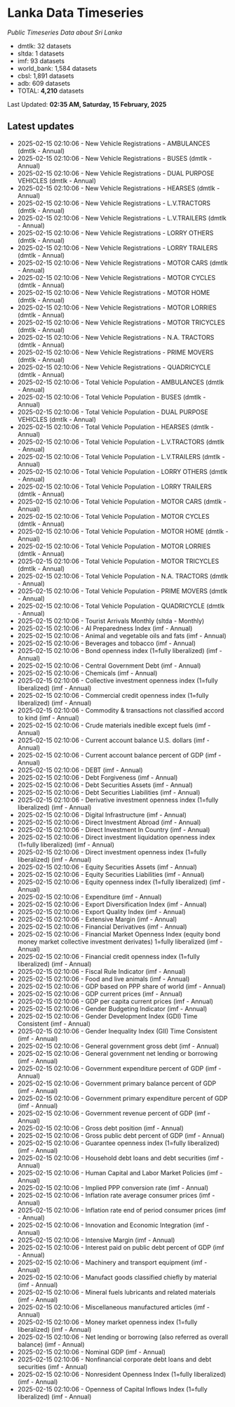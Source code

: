 # Lanka Data Timeseries
*Public Timeseries Data about Sri Lanka*

* dmtlk: 32 datasets
* sltda: 1 datasets
* imf: 93 datasets
* world_bank: 1,584 datasets
* cbsl: 1,891 datasets
* adb: 609 datasets
* TOTAL: **4,210** datasets

Last Updated: **02:35 AM, Saturday, 15 February, 2025**

## Latest updates

* 2025-02-15 02:10:06 - New Vehicle Registrations - AMBULANCES (dmtlk - Annual)
* 2025-02-15 02:10:06 - New Vehicle Registrations - BUSES (dmtlk - Annual)
* 2025-02-15 02:10:06 - New Vehicle Registrations - DUAL PURPOSE VEHICLES (dmtlk - Annual)
* 2025-02-15 02:10:06 - New Vehicle Registrations - HEARSES (dmtlk - Annual)
* 2025-02-15 02:10:06 - New Vehicle Registrations - L.V.TRACTORS (dmtlk - Annual)
* 2025-02-15 02:10:06 - New Vehicle Registrations - L.V.TRAILERS (dmtlk - Annual)
* 2025-02-15 02:10:06 - New Vehicle Registrations - LORRY OTHERS (dmtlk - Annual)
* 2025-02-15 02:10:06 - New Vehicle Registrations - LORRY TRAILERS (dmtlk - Annual)
* 2025-02-15 02:10:06 - New Vehicle Registrations - MOTOR CARS (dmtlk - Annual)
* 2025-02-15 02:10:06 - New Vehicle Registrations - MOTOR CYCLES (dmtlk - Annual)
* 2025-02-15 02:10:06 - New Vehicle Registrations - MOTOR HOME (dmtlk - Annual)
* 2025-02-15 02:10:06 - New Vehicle Registrations - MOTOR LORRIES (dmtlk - Annual)
* 2025-02-15 02:10:06 - New Vehicle Registrations - MOTOR TRICYCLES (dmtlk - Annual)
* 2025-02-15 02:10:06 - New Vehicle Registrations - N.A. TRACTORS (dmtlk - Annual)
* 2025-02-15 02:10:06 - New Vehicle Registrations - PRIME MOVERS (dmtlk - Annual)
* 2025-02-15 02:10:06 - New Vehicle Registrations - QUADRICYCLE (dmtlk - Annual)
* 2025-02-15 02:10:06 - Total Vehicle Population - AMBULANCES (dmtlk - Annual)
* 2025-02-15 02:10:06 - Total Vehicle Population - BUSES (dmtlk - Annual)
* 2025-02-15 02:10:06 - Total Vehicle Population - DUAL PURPOSE VEHICLES (dmtlk - Annual)
* 2025-02-15 02:10:06 - Total Vehicle Population - HEARSES (dmtlk - Annual)
* 2025-02-15 02:10:06 - Total Vehicle Population - L.V.TRACTORS (dmtlk - Annual)
* 2025-02-15 02:10:06 - Total Vehicle Population - L.V.TRAILERS (dmtlk - Annual)
* 2025-02-15 02:10:06 - Total Vehicle Population - LORRY OTHERS (dmtlk - Annual)
* 2025-02-15 02:10:06 - Total Vehicle Population - LORRY TRAILERS (dmtlk - Annual)
* 2025-02-15 02:10:06 - Total Vehicle Population - MOTOR CARS (dmtlk - Annual)
* 2025-02-15 02:10:06 - Total Vehicle Population - MOTOR CYCLES (dmtlk - Annual)
* 2025-02-15 02:10:06 - Total Vehicle Population - MOTOR HOME (dmtlk - Annual)
* 2025-02-15 02:10:06 - Total Vehicle Population - MOTOR LORRIES (dmtlk - Annual)
* 2025-02-15 02:10:06 - Total Vehicle Population - MOTOR TRICYCLES (dmtlk - Annual)
* 2025-02-15 02:10:06 - Total Vehicle Population - N.A. TRACTORS (dmtlk - Annual)
* 2025-02-15 02:10:06 - Total Vehicle Population - PRIME MOVERS (dmtlk - Annual)
* 2025-02-15 02:10:06 - Total Vehicle Population - QUADRICYCLE (dmtlk - Annual)
* 2025-02-15 02:10:06 - Tourist Arrivals Monthly (sltda - Monthly)
* 2025-02-15 02:10:06 - AI Preparedness Index (imf - Annual)
* 2025-02-15 02:10:06 - Animal and vegetable oils and fats (imf - Annual)
* 2025-02-15 02:10:06 - Beverages and tobacco (imf - Annual)
* 2025-02-15 02:10:06 - Bond openness index (1=fully liberalized) (imf - Annual)
* 2025-02-15 02:10:06 - Central Government Debt (imf - Annual)
* 2025-02-15 02:10:06 - Chemicals (imf - Annual)
* 2025-02-15 02:10:06 - Collective investment openness index (1=fully liberalized) (imf - Annual)
* 2025-02-15 02:10:06 - Commercial credit openness index (1=fully liberalized) (imf - Annual)
* 2025-02-15 02:10:06 - Commodity & transactions not classified accord to kind (imf - Annual)
* 2025-02-15 02:10:06 - Crude materials inedible except fuels (imf - Annual)
* 2025-02-15 02:10:06 - Current account balance U.S. dollars (imf - Annual)
* 2025-02-15 02:10:06 - Current account balance percent of GDP (imf - Annual)
* 2025-02-15 02:10:06 - DEBT (imf - Annual)
* 2025-02-15 02:10:06 - Debt Forgiveness (imf - Annual)
* 2025-02-15 02:10:06 - Debt Securities Assets (imf - Annual)
* 2025-02-15 02:10:06 - Debt Securities Liabilities (imf - Annual)
* 2025-02-15 02:10:06 - Derivative investment openness index (1=fully liberalized) (imf - Annual)
* 2025-02-15 02:10:06 - Digital Infrastructure (imf - Annual)
* 2025-02-15 02:10:06 - Direct Investment Abroad (imf - Annual)
* 2025-02-15 02:10:06 - Direct Investment In Country (imf - Annual)
* 2025-02-15 02:10:06 - Direct investment liquidation openness index (1=fully liberalized) (imf - Annual)
* 2025-02-15 02:10:06 - Direct investment openness index (1=fully liberalized) (imf - Annual)
* 2025-02-15 02:10:06 - Equity Securities Assets (imf - Annual)
* 2025-02-15 02:10:06 - Equity Securities Liabilities (imf - Annual)
* 2025-02-15 02:10:06 - Equity openness index (1=fully liberalized) (imf - Annual)
* 2025-02-15 02:10:06 - Expenditure (imf - Annual)
* 2025-02-15 02:10:06 - Export Diversification Index (imf - Annual)
* 2025-02-15 02:10:06 - Export Quality Index (imf - Annual)
* 2025-02-15 02:10:06 - Extensive Margin (imf - Annual)
* 2025-02-15 02:10:06 - Financial Derivatives (imf - Annual)
* 2025-02-15 02:10:06 - Financial Market Openness Index (equity bond money market collective investment derivates) 1=fully liberalized (imf - Annual)
* 2025-02-15 02:10:06 - Financial credit openness index (1=fully liberalized) (imf - Annual)
* 2025-02-15 02:10:06 - Fiscal Rule Indicator (imf - Annual)
* 2025-02-15 02:10:06 - Food and live animals (imf - Annual)
* 2025-02-15 02:10:06 - GDP based on PPP share of world (imf - Annual)
* 2025-02-15 02:10:06 - GDP current prices (imf - Annual)
* 2025-02-15 02:10:06 - GDP per capita current prices (imf - Annual)
* 2025-02-15 02:10:06 - Gender Budgeting Indicator (imf - Annual)
* 2025-02-15 02:10:06 - Gender Development Index (GDI) Time Consistent (imf - Annual)
* 2025-02-15 02:10:06 - Gender Inequality Index (GII) Time Consistent (imf - Annual)
* 2025-02-15 02:10:06 - General government gross debt (imf - Annual)
* 2025-02-15 02:10:06 - General government net lending or borrowing (imf - Annual)
* 2025-02-15 02:10:06 - Government expenditure percent of GDP (imf - Annual)
* 2025-02-15 02:10:06 - Government primary balance percent of GDP (imf - Annual)
* 2025-02-15 02:10:06 - Government primary expenditure percent of GDP (imf - Annual)
* 2025-02-15 02:10:06 - Government revenue percent of GDP (imf - Annual)
* 2025-02-15 02:10:06 - Gross debt position (imf - Annual)
* 2025-02-15 02:10:06 - Gross public debt percent of GDP (imf - Annual)
* 2025-02-15 02:10:06 - Guarantee openness index (1=fully liberalized) (imf - Annual)
* 2025-02-15 02:10:06 - Household debt loans and debt securities (imf - Annual)
* 2025-02-15 02:10:06 - Human Capital and Labor Market Policies (imf - Annual)
* 2025-02-15 02:10:06 - Implied PPP conversion rate (imf - Annual)
* 2025-02-15 02:10:06 - Inflation rate average consumer prices (imf - Annual)
* 2025-02-15 02:10:06 - Inflation rate end of period consumer prices (imf - Annual)
* 2025-02-15 02:10:06 - Innovation and Economic Integration (imf - Annual)
* 2025-02-15 02:10:06 - Intensive Margin (imf - Annual)
* 2025-02-15 02:10:06 - Interest paid on public debt percent of GDP (imf - Annual)
* 2025-02-15 02:10:06 - Machinery and transport equipment (imf - Annual)
* 2025-02-15 02:10:06 - Manufact goods classified chiefly by material (imf - Annual)
* 2025-02-15 02:10:06 - Mineral fuels lubricants and related materials (imf - Annual)
* 2025-02-15 02:10:06 - Miscellaneous manufactured articles (imf - Annual)
* 2025-02-15 02:10:06 - Money market openness index (1=fully liberalized) (imf - Annual)
* 2025-02-15 02:10:06 - Net lending or borrowing (also referred as overall balance) (imf - Annual)
* 2025-02-15 02:10:06 - Nominal GDP (imf - Annual)
* 2025-02-15 02:10:06 - Nonfinancial corporate debt loans and debt securities (imf - Annual)
* 2025-02-15 02:10:06 - Nonresident Openness Index (1=fully liberalized) (imf - Annual)
* 2025-02-15 02:10:06 - Openness of Capital Inflows Index (1=fully liberalized) (imf - Annual)